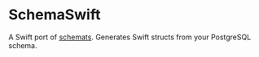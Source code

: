 # SchemaSwift

A Swift port of [schemats](https://github.com/SweetIQ/schemats/). Generates Swift structs from your PostgreSQL schema.
